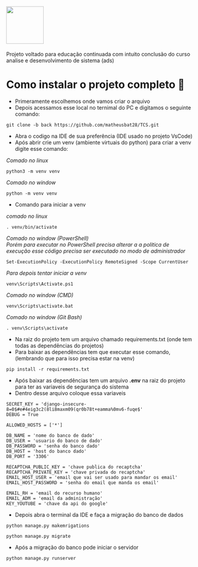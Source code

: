 # <img src="https://github.com/matheusbat28/TCS/assets/78868039/5ca7f96d-5e80-4369-a240-2dea3779f102" width="100px">

Projeto voltado para educação continuada com intuito conclusão do curso analise e desenvolvimento de sistema (ads)  

# **Como instalar o projeto completo** 🚀

* Primeramente escolhemos onde vamos criar o arquivo 
* Depois acessamos esse local no ternimal do PC e digitamos o seguinte comando: 
~~~
git clone -b back https://github.com/matheusbat28/TCS.git
~~~ 


* Abra o codigo na IDE de sua preferência (IDE usado no projeto VsCode)
* Após abrir crie um venv (ambiente virtuais do python) para criar a venv digite esse comando:

*Comado no linux*
~~~
python3 -m venv venv
~~~

*Comado no window*
~~~
python -m venv venv
~~~

* Comando para iniciar a venv 

*comado no linux*
~~~
. venv/bin/activate
~~~

*Comado no window (PowerShell)*  
*Porém para executar no PowerShell precisa alterar a a politica de execução esse código precisa ser executado no modo de administrador*
~~~
Set-ExecutionPolicy -ExecutionPolicy RemoteSigned -Scope CurrentUser
~~~
*Para depois tentar iniciar a venv*
~~~
venv\Scripts\Activate.ps1
~~~
*Comado no window (CMD)*
~~~
venv\Scripts\activate.bat
~~~
*Comado no window (Git Bash)*
~~~
. venv\Scripts\activate
~~~

* Na raiz do projeto tem um arquivo chamado requirements.txt (onde tem todas as dependências do projetos)
* Para baixar as dependências tem que executar esse comando, (lembrando que para isso precisa estar na venv)
~~~
pip install -r requirements.txt
~~~

* Após baixar as dependências tem um arquivo **.env** na raiz do projeto para ter as variaveis de segurança do sistema
* Dentro desse arquivo coloque essa variaveis
~~~
SECRET_KEY = 'django-insecure-8=0$#e#4eig3c2(8li8maxm09(qr0b78t+eamma%0mv6-fuqe$'
DEBUG = True

ALLOWED_HOSTS = ['*']

DB_NAME = 'nome do banco de dado'
DB_USER = 'usuario do banco de dado'
DB_PASSWORD = 'senha do banco dado'
DB_HOST = 'host do banco dado'
DB_PORT = '3306'

RECAPTCHA_PUBLIC_KEY = 'chave publica do recaptcha'
RECAPTCHA_PRIVATE_KEY = 'chave privada do recaptcha'
EMAIL_HOST_USER = 'email que vai ser usado para mandar os email'
EMAIL_HOST_PASSWORD = 'senha do email que manda os email'

EMAIL_RH = 'email do recurso humano'
EMAIL_ADM = 'email da administração'
KEY_YOUTUBE = 'chave da api do google'
~~~

* Depois abra o terminal da IDE e faça a migração do banco de dados 
~~~
python manage.py makemrigations
~~~
~~~
python manage.py migrate
~~~

* Após a migração do banco pode iniciar o servidor
~~~
python manage.py runserver
~~~
